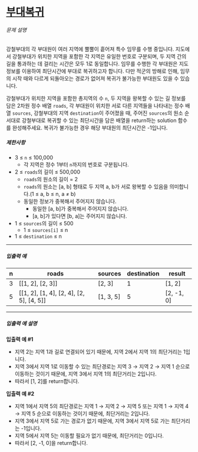 # [부대복귀](https://school.programmers.co.kr/learn/courses/30/lessons/132266)


###### 문제 설명


강철부대의 각 부대원이 여러 지역에 뿔뿔이 흩어져 특수 임무를 수행 중입니다. 지도에서 강철부대가 위치한 지역을 포함한 각 지역은 유일한 번호로 구분되며, 두 지역 간의 길을 통과하는 데 걸리는 시간은 모두 1로 동일합니다. 임무를 수행한 각 부대원은 지도 정보를 이용하여 최단시간에 부대로 복귀하고자 합니다. 다만 적군의 방해로 인해, 임무의 시작 때와 다르게 되돌아오는 경로가 없어져 복귀가 불가능한 부대원도 있을 수 있습니다.


강철부대가 위치한 지역을 포함한 총지역의 수 `n`, 두 지역을 왕복할 수 있는 길 정보를 담은 2차원 정수 배열 `roads`, 각 부대원이 위치한 서로 다른 지역들을 나타내는 정수 배열 `sources`, 강철부대의 지역 `destination`이 주어졌을 때, 주어진 `sources`의 원소 순서대로 강철부대로 복귀할 수 있는 최단시간을 담은 배열을 return하는 solution 함수를 완성해주세요. 복귀가 불가능한 경우 해당 부대원의 최단시간은 \-1입니다.


##### 제한사항


* 3 ≤ `n` ≤ 100,000
	+ 각 지역은 정수 1부터 `n`까지의 번호로 구분됩니다.
* 2 ≤ `roads`의 길이 ≤ 500,000
	+ `roads`의 원소의 길이 \= 2
	+ `roads`의 원소는 \[a, b] 형태로 두 지역 a, b가 서로 왕복할 수 있음을 의미합니다.(1 ≤ a, b ≤ n, a ≠ b)
	+ 동일한 정보가 중복해서 주어지지 않습니다.
		- 동일한 \[a, b]가 중복해서 주어지지 않습니다.
		- \[a, b]가 있다면 \[b, a]는 주어지지 않습니다.
* 1 ≤ `sources`의 길이 ≤ 500
	+ 1 ≤ `sources[i]` ≤ n
* 1 ≤ `destination` ≤ n




---


##### 입출력 예




| n | roads | sources | destination | result |
| --- | --- | --- | --- | --- |
| 3 | \[\[1, 2], \[2, 3]] | \[2, 3] | 1 | \[1, 2] |
| 5 | \[\[1, 2], \[1, 4], \[2, 4], \[2, 5], \[4, 5]] | \[1, 3, 5] | 5 | \[2, \-1, 0] |




---


##### 입출력 예 설명


**입출력 예 \#1**


* 지역 2는 지역 1과 길로 연결되어 있기 때문에, 지역 2에서 지역 1의 최단거리는 1입니다.
* 지역 3에서 지역 1로 이동할 수 있는 최단경로는 지역 3 → 지역 2 → 지역 1 순으로 이동하는 것이기 때문에, 지역 3에서 지역 1의 최단거리는 2입니다.
* 따라서 \[1, 2]를 return합니다.


**입출력 예 \#2**


* 지역 1에서 지역 5의 최단경로는 지역 1 → 지역 2 → 지역 5 또는 지역 1 → 지역 4 → 지역 5 순으로 이동하는 것이기 때문에, 최단거리는 2입니다.
* 지역 3에서 지역 5로 가는 경로가 없기 때문에, 지역 3에서 지역 5로 가는 최단거리는 \-1입니다.
* 지역 5에서 지역 5는 이동할 필요가 없기 때문에, 최단거리는 0입니다.
* 따라서 \[2, \-1, 0]을 return합니다.




